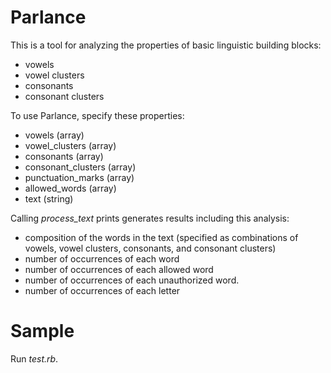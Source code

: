 Parlance
========

This is a tool for analyzing the properties of basic linguistic building blocks:
- vowels
- vowel clusters
- consonants
- consonant clusters

To use Parlance, specify these properties:
- vowels (array)
- vowel_clusters (array)
- consonants (array)
- consonant_clusters (array)
- punctuation_marks (array)
- allowed_words (array)
- text (string)

Calling _process_text_ prints generates results including this analysis:
- composition of the words in the text (specified as combinations of vowels, vowel clusters, consonants, and consonant clusters)
- number of occurrences of each word
- number of occurrences of each allowed word
- number of occurrences of each unauthorized word.
- number of occurrences of each letter

# Sample
Run _test.rb_.
